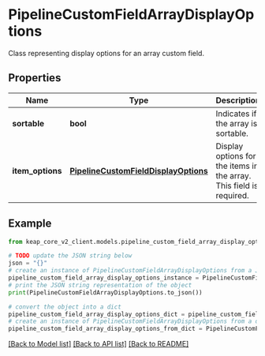 # PipelineCustomFieldArrayDisplayOptions

Class representing display options for an array custom field.

## Properties

Name | Type | Description | Notes
------------ | ------------- | ------------- | -------------
**sortable** | **bool** | Indicates if the array is sortable. | 
**item_options** | [**PipelineCustomFieldDisplayOptions**](PipelineCustomFieldDisplayOptions.md) | Display options for the items in the array. This field is required. | 

## Example

```python
from keap_core_v2_client.models.pipeline_custom_field_array_display_options import PipelineCustomFieldArrayDisplayOptions

# TODO update the JSON string below
json = "{}"
# create an instance of PipelineCustomFieldArrayDisplayOptions from a JSON string
pipeline_custom_field_array_display_options_instance = PipelineCustomFieldArrayDisplayOptions.from_json(json)
# print the JSON string representation of the object
print(PipelineCustomFieldArrayDisplayOptions.to_json())

# convert the object into a dict
pipeline_custom_field_array_display_options_dict = pipeline_custom_field_array_display_options_instance.to_dict()
# create an instance of PipelineCustomFieldArrayDisplayOptions from a dict
pipeline_custom_field_array_display_options_from_dict = PipelineCustomFieldArrayDisplayOptions.from_dict(pipeline_custom_field_array_display_options_dict)
```
[[Back to Model list]](../README.md#documentation-for-models) [[Back to API list]](../README.md#documentation-for-api-endpoints) [[Back to README]](../README.md)


